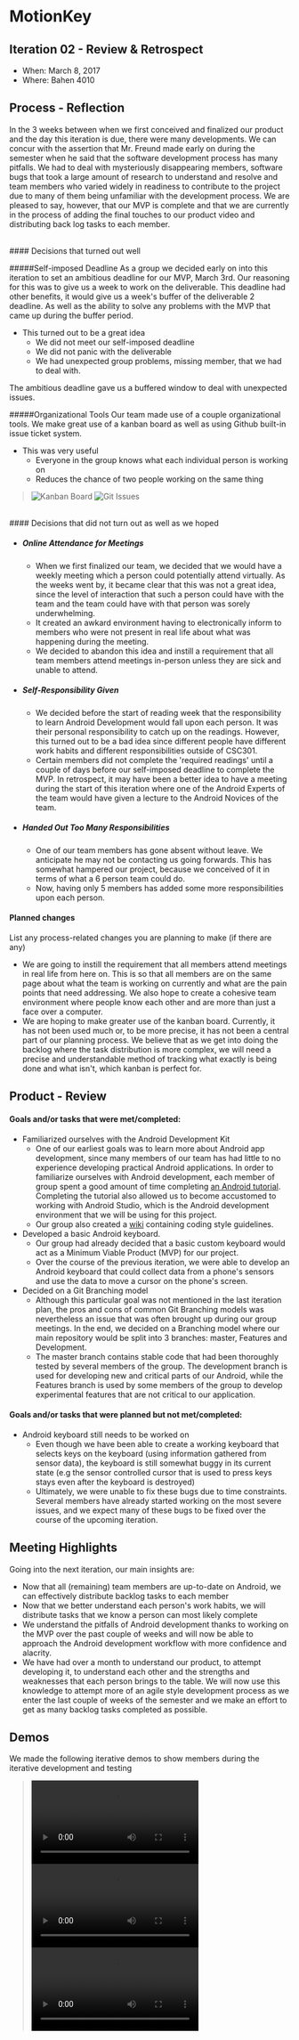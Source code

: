 # MotionKey

## Iteration 02 - Review & Retrospect

 * When: March 8, 2017
 * Where: Bahen 4010

## Process - Reflection

In the 3 weeks between when we first conceived and finalized our product and the day this iteration is due, there were many
developments. We can concur with the assertion that Mr. Freund made early on during the semester when he said that the software
development process has many pitfalls. We had to deal with mysteriously disappearing members, software bugs that took
a large amount of research to understand and resolve and team members who varied widely in readiness to contribute to the
project due to many of them being unfamiliar with the development process. We are pleased to say, however, that our MVP is complete
and that we are currently in the process of adding the final touches to our product video and distributing back log tasks to
each member.

<br />
#### Decisions that turned out well

#####Self-imposed Deadline
As a group we decided early on into this iteration to set an ambitious deadline for our MVP, 
March 3rd. Our reasoning for this was to give us a week to work on the deliverable. This 
deadline had other benefits, it would give us a week's buffer of the deliverable 2 deadline. As
well as the ability to solve any problems with the MVP that came up during the buffer period.

- This turned out to be a great idea
	- We did not meet our self-imposed deadline
	- We did not panic with the deliverable
	- We had unexpected group problems, missing member, that we had to deal with.

The ambitious deadline gave us a buffered window to deal with unexpected issues.

#####Organizational Tools
Our team made use of a couple organizational tools. We make great use of a kanban board as well as
using Github built-in issue ticket system.

- This was very useful
	- Everyone in the group knows what each individual person is working on
	- Reduces the chance of two people working on the same thing

>![Kanban Board](./artifacts/deliverable_2/kanbanBoard.png "Kanban")
>![Git Issues](./artifacts/deliverable_2/GitIssues.png "Issues")

<br />
#### Decisions that did not turn out as well as we hoped

- ##### Online Attendance for Meetings
	- When we first finalized our team, we decided that we would have a weekly meeting which a person could potentially attend virtually. As the weeks went by, it became clear that this was not a great idea, since the level of interaction that such a person could have with the team and the team could have with that person was sorely underwhelming.
	- It created an awkard environment having to electronically inform to members who were not present in real life about what was happening during the meeting.
	- We decided to abandon this idea and instill a requirement that all team members attend meetings in-person unless they are sick and unable to attend.

- ##### Self-Responsibility Given
	- We decided before the start of reading week that the responsibility to learn Android Development would fall upon each person. It was their personal responsibility to catch up on the readings. However, this turned out to be a bad idea since different people have different work habits and different responsibilities outside of CSC301.
	- Certain members did not complete the 'required readings' until a couple of days before our self-imposed deadline to complete the MVP. In retrospect, it may have been a better idea to have a meeting during the start of this iteration where one of the Android Experts of the team would have given a lecture to the Android Novices of the team.

- ##### Handed Out Too Many Responsibilities
	- One of our team members has gone absent without leave. We anticipate he may not be contacting us going forwards. This has somewhat hampered our project, because we conceived of it in terms of what a 6 person team could do.
	- Now, having only 5 members has added some more responsibilities upon each person.


#### Planned changes

List any process-related changes you are planning to make (if there are any)
 * We are going to instill the requirement that all members attend meetings in real life from here on. This is so that all members are on the same page about what the team is working on currently and what are the pain points that need addressing. We also hope to create a cohesive team environment where people know each other and are more than just a face over a computer.
 * We are hoping to make greater use of the kanban board. Currently, it has not been used much or, to be more precise, it has not been a central part of our planning process. We believe that as we get into doing the backlog where the task distribution is more complex, we will need a precise and understandable method of tracking what exactly is being done and what isn't, which kanban is perfect for.

## Product - Review

#### Goals and/or tasks that were met/completed:
 
 * Familiarized ourselves with the Android Development Kit
    * One of our earliest goals was to learn more about Android app development, since many members of our team has had little to no experience developing practical Android applications. In order to familiarize ourselves with Android development, each member of group spent a good amount of time completing [an Android tutorial](https://developer.android.com/training/basics/firstapp/index.html "an Android tutorial"). Completing the tutorial also allowed us to become accustomed to working with Android Studio, which is the Android development environment that we will be using for this project. 
    * Our group also created a [wiki](https://github.com/csc301-winter-2017/project-team-15/wiki "wiki") containing coding style guidelines.
 * Developed a basic Android keyboard.
    * Our group had already decided that a basic custom keyboard would act as a Minimum Viable Product (MVP) for our project.
    * Over the course of the previous iteration, we were able to develop an Android keyboard that could collect data from a phone's sensors and use the data to move a cursor on the phone's screen. 
 * Decided on a Git Branching model
    * Although this particular goal was not mentioned in the last iteration plan, the pros and cons of common Git Branching models was nevertheless an issue that was often brought up during our group meetings. In the end, we decided on a Branching model where our main repository would be split into 3 branches: master, Features and Development. 
    * The master branch contains stable code that had been thoroughly tested by several members of the group. The development branch is used for developing new and critical parts of our Android, while the Features branch is used by some members of the group to develop experimental features that are not critical to our application. 

#### Goals and/or tasks that were planned but not met/completed:

 * Android keyboard still needs to be worked on
    * Even though we have been able to create a working keyboard that selects keys on the keyboard (using information gathered from sensor data), the keyboard is still somewhat buggy in its current state (e.g the sensor controlled cursor that is used to press keys stays even after the keyboard is destroyed)
    * Ultimately, we were unable to fix these bugs due to time constraints. Several members have already started working on the most severe issues, and we expect many of these bugs to be fixed over the course of the upcoming iteration.

## Meeting Highlights

Going into the next iteration, our main insights are:
* Now that all (remaining) team members are up-to-date on Android, we can effectively distribute backlog tasks to each member
* Now that we better understand each person's work habits, we will distribute tasks that we know a person can most likely complete
* We understand the pitfalls of Android development thanks to working on the MVP over the past couple of weeks and will now be able to approach the Android development workflow with more confidence and alacrity. 
* We have had over a month to understand our product, to attempt developing it, to understand each other and the strengths and weaknesses that each person brings to the table. We will now use this knowledge to attempt more of an agile style development process as we enter the last couple of weeks of the semester and we make an effort to get as many backlog tasks completed as possible.

## Demos

We made the following iterative demos to show members during the iterative development and testing

>![First Demo](./artifacts/deliverable_2/demo/firstDemo.mp4 "demo")
>![Second Demo](./artifacts/deliverable_2/demo/secondDemo.mp4 "demo")
>![Third Demo](./artifacts/deliverable_2/demo/thirdDemo.mp4 "demo")
